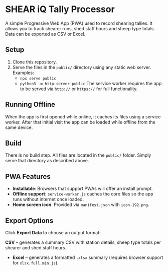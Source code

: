 # SHEAR iQ Tally Processor

A simple Progressive Web App (PWA) used to record shearing tallies. It allows you to track shearer runs, shed staff hours and sheep type totals. Data can be exported as CSV or Excel.

## Setup

1. Clone this repository.
2. Serve the files in the `public/` directory using any static web server. Examples:
   - `npx serve public`
   - `python3 -m http.server public`
   The service worker requires the app to be served via `http://` or `https://` for full functionality.

## Running Offline

When the app is first opened while online, it caches its files using a service worker. After that initial visit the app can be loaded while offline from the same device.

## Build

There is no build step. All files are located in the `public/` folder. Simply serve that directory as described above.

## PWA Features

- **Installable**: Browsers that support PWAs will offer an install prompt.
- **Offline support**: `service-worker.js` caches the core files so the app runs without internet once loaded.
- **Home screen icon**: Provided via `manifest.json` with `icon-192.png`.

## Export Options

Click **Export Data** to choose an output format:

**CSV** – generates a summary CSV with station details, sheep type totals per shearer and shed staff hours.
- **Excel** – generates a formatted `.xlsx` summary (requires browser support for `xlsx.full.min.js`).
